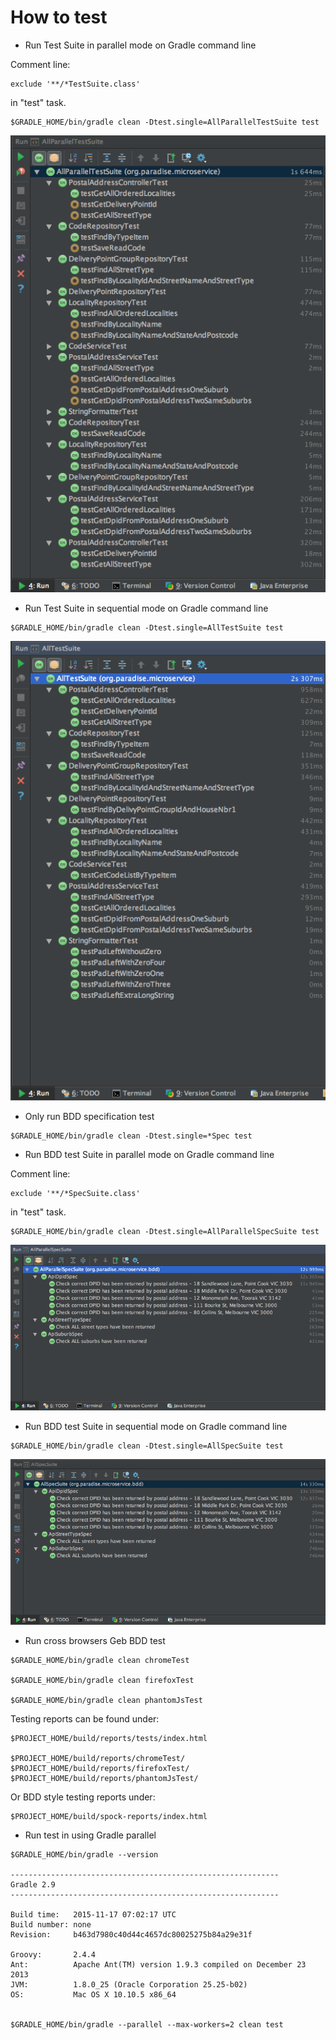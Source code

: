 # How to test #

  * Run Test Suite in parallel mode on Gradle command line

Comment line:
```
exclude '**/*TestSuite.class'
```
in "test" task.

```
$GRADLE_HOME/bin/gradle clean -Dtest.single=AllParallelTestSuite test
```

![alt text][parallelTestSuite]

[parallelTestSuite]: https://raw.githubusercontent.com/TerrenceMiao/PAF/master/doc/All%20tests%20run%20in%20parallel.png "Test Suite run in parallel"

  * Run Test Suite in sequential mode on Gradle command line

```
$GRADLE_HOME/bin/gradle clean -Dtest.single=AllTestSuite test
```

![alt text][sequentialTestSuite]

[sequentialTestSuite]: https://raw.githubusercontent.com/TerrenceMiao/PAF/master/doc/All%20tests%20run%20in%20sequential.png "Test Suite run in sequential"

  * Only run BDD specification test

```
$GRADLE_HOME/bin/gradle clean -Dtest.single=*Spec test
```

  * Run BDD test Suite in parallel mode on Gradle command line

Comment line:
```
exclude '**/*SpecSuite.class'
```
in "test" task.
```
$GRADLE_HOME/bin/gradle clean -Dtest.single=AllParallelSpecSuite test
```

![alt text][parallelSpecSuite]

[parallelSpecSuite]: https://raw.githubusercontent.com/TerrenceMiao/PAF/master/doc/All%20BDD%20tests%20run%20in%20parallel.png "BDD Spec Suite run in parallel"

  * Run BDD test Suite in sequential mode on Gradle command line

```
$GRADLE_HOME/bin/gradle clean -Dtest.single=AllSpecSuite test
```

![alt text][sequentialSpecSuite]

[sequentialSpecSuite]: https://raw.githubusercontent.com/TerrenceMiao/PAF/master/doc/All%20BDD%20tests%20run%20in%20sequential.png "BDD Spec Suite run in sequential"

  * Run cross browsers Geb BDD test

```
$GRADLE_HOME/bin/gradle clean chromeTest

$GRADLE_HOME/bin/gradle clean firefoxTest

$GRADLE_HOME/bin/gradle clean phantomJsTest
```

Testing reports can be found under:

```
$PROJECT_HOME/build/reports/tests/index.html

$PROJECT_HOME/build/reports/chromeTest/
$PROJECT_HOME/build/reports/firefoxTest/
$PROJECT_HOME/build/reports/phantomJsTest/
```

Or BDD style testing reports under:

```
$PROJECT_HOME/build/spock-reports/index.html
```

  * Run test in using Gradle parallel

```
$GRADLE_HOME/bin/gradle --version

------------------------------------------------------------
Gradle 2.9
------------------------------------------------------------

Build time:   2015-11-17 07:02:17 UTC
Build number: none
Revision:     b463d7980c40d44c4657dc80025275b84a29e31f

Groovy:       2.4.4
Ant:          Apache Ant(TM) version 1.9.3 compiled on December 23 2013
JVM:          1.8.0_25 (Oracle Corporation 25.25-b02)
OS:           Mac OS X 10.10.5 x86_64


$GRADLE_HOME/bin/gradle --parallel --max-workers=2 clean test
```

